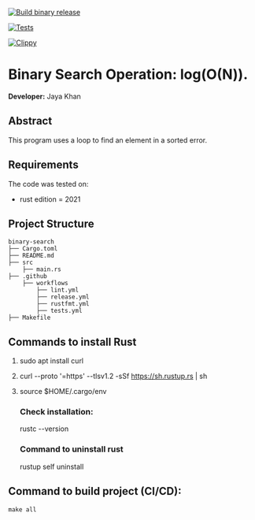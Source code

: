 [![Build binary release](https://github.com/nogibjj/week5-rust-jk499/actions/workflows/release.yml/badge.svg)](https://github.com/nogibjj/week5-rust-jk499/actions/workflows/release.yml)

[![Tests](https://github.com/nogibjj/week5-rust-jk499/actions/workflows/tests.yml/badge.svg)](https://github.com/nogibjj/week5-rust-jk499/actions/workflows/tests.yml)

[![Clippy](https://github.com/nogibjj/week5-rust-jk499/actions/workflows/lint.yml/badge.svg)](https://github.com/nogibjj/week5-rust-jk499/actions/workflows/lint.yml)


# Binary Search Operation: log(O(N)).

**Developer:** Jaya Khan 

## Abstract
This program uses a loop to find an element in a sorted error.


## Requirements
The code was tested on:
- rust edition = 2021


## Project Structure
                                                                               
    binary-search
    ├── Cargo.toml
    ├── README.md   
    ├── src
        ├── main.rs
    ├── .github
        ├── workflows
            ├── lint.yml
            ├── release.yml
            ├── rustfmt.yml
            ├── tests.yml
    ├── Makefile


## Commands to install Rust
1. sudo apt install curl
2. curl --proto '=https' --tlsv1.2 -sSf https://sh.rustup.rs | sh
3. source $HOME/.cargo/env

    ### Check installation:
    rustc --version

    ### Command to uninstall rust
    rustup self uninstall

## Command to build project (CI/CD): 
`make all`